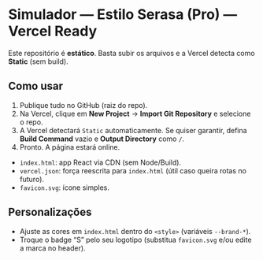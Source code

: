 # Simulador — Estilo Serasa (Pro) — Vercel Ready

Este repositório é **estático**. Basta subir os arquivos e a Vercel detecta como **Static** (sem build).

## Como usar
1. Publique tudo no GitHub (raiz do repo).
2. Na Vercel, clique em **New Project** → **Import Git Repository** e selecione o repo.
3. A Vercel detectará `Static` automaticamente. Se quiser garantir, defina **Build Command** vazio e **Output Directory** como `/`.
4. Pronto. A página estará online.

- `index.html`: app React via CDN (sem Node/Build).
- `vercel.json`: força reescrita para `index.html` (útil caso queira rotas no futuro).
- `favicon.svg`: ícone simples.

## Personalizações
- Ajuste as cores em `index.html` dentro do `<style>` (variáveis `--brand-*`). 
- Troque o badge “S” pelo seu logotipo (substitua `favicon.svg` e/ou edite a marca no header).

